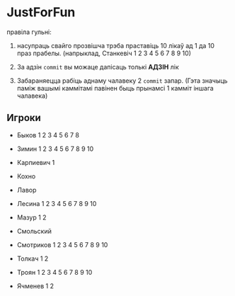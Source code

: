 ﻿
JustForFun
==========
правіла гульні:

1. насупраць свайго прозвішча трэба праставіць 10 лікаў ад 1 да 10 праз прабелы.
(напрыклад, Станкевіч 1 2 3 4 5 6 7 8 9 10)

2. За адзін `commit` вы можаце дапісаць толькі __АДЗІН__ лік

3. Забараняецца рабіць аднаму чалавеку 2 `commit` запар. (Гэта значыць паміж вашымі каммітамі павінен быць прынамсі 1 камміт іншага чалавека)


## Игроки

* Быков 1 2 3 4 5 6 7 8

* Зимин 1 2 3 4 5 6 7 8 9 10

* Карпиевич 1

* Кохно

* Лавор

* Лесина 1 2 3 4 5 6 7 8 9 10

* Мазур 1 2

* Смольский

* Смотриков 1 2 3 4 5 6 7 8 9 10

* Толкач 1 2

* Троян 1 2 3 4 5 6 7 8 9 10

* Ячменев 1 2
